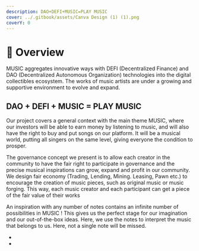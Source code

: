 ```yaml
---
description: DAO+DEFI+MUSIC=PLAY MUSIC
cover: ../.gitbook/assets/Canva Design (1) (1).png
coverY: 0
---
```


# 🎵 Overview

MUSIC aggregates innovative ways with DEFI (Decentralized Finance) and DAO (Decentralized Autonomous Organization) technologies into the digital collectibles ecosystem. The works of music artists are under a growing and supportive environment to evolve and expand.

## &#x20; DAO + DEFI + MUSIC = PLAY MUSIC&#x20;

Our project covers a general context with the main theme MUSIC, where our investors will be able to earn money by listening to music, and will also have the right to buy and put songs on our platform. It will be a musical world, putting all singers on the same level, giving everyone the condition to prosper.

The governance concept we present is to allow each creator in the community to have the fair right to participate in governance and the precise musical inspirations can grow, expand and profit in our community. We design fair economy (Trading, Lending, Mining. Leasing, Pawn etc.) to encourage the creation of music pieces, such as original music or music forging. This way, each music creator and each participant can get a piece of the fair value of their works

An inspiration with any number of notes contains an infinite number of possibilities in MUSIC ! This gives us the perfect stage for our imagination and our out-of-the-box ideas. Here, we use the notes to interpret the music that belongs to us. Here, not a single note will be missed.

*



*
